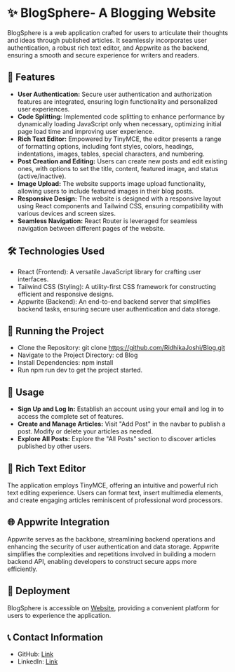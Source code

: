 # ✨ BlogSphere- A Blogging Website

BlogSphere is a web application crafted for users to articulate their thoughts and ideas through published articles. It seamlessly incorporates user authentication, a robust rich text editor, and Appwrite as the backend, ensuring a smooth and secure experience for writers and readers.

## 🚀 Features

- **User Authentication:** Secure user authentication and authorization features are integrated, ensuring login functionality and personalized user experiences.
- **Code Splitting:** Implemented code splitting to enhance performance by dynamically loading JavaScript only when necessary, optimizing initial page load time and improving user experience.
- **Rich Text Editor:** Empowered by TinyMCE, the editor presents a range of formatting options, including font styles, colors, headings, indentations, images, tables, special characters, and numbering.
- **Post Creation and Editing:** Users can create new posts and edit existing ones, with options to set the title, content, featured image, and status (active/inactive).
- **Image Upload:** The website supports image upload functionality, allowing users to include featured images in their blog posts.
- **Responsive Design:** The website is designed with a responsive layout using React components and Tailwind CSS, ensuring compatibility with various devices and screen sizes.
- **Seamless Navigation:** React Router is leveraged for seamless navigation between different pages of the website.

## 🛠️ Technologies Used

- React (Frontend): A versatile JavaScript library for crafting user interfaces.
- Tailwind CSS (Styling): A utility-first CSS framework for constructing efficient and responsive designs.
- Appwrite (Backend): An end-to-end backend server that simplifies backend tasks, ensuring secure user authentication and data storage.

## 🚦 Running the Project

- Clone the Repository: git clone https://github.com/RidhikaJoshi/Blog.git
- Navigate to the Project Directory: cd Blog
- Install Dependencies: npm install
- Run npm run dev to get the project started.

## 🌟 Usage

- **Sign Up and Log In:** Establish an account using your email and log in to access the complete set of features.
- **Create and Manage Articles:** Visit "Add Post" in the navbar to publish a post. Modify or delete your articles as needed.
- **Explore All Posts:** Explore the "All Posts" section to discover articles published by other users.

## 📝 Rich Text Editor

The application employs TinyMCE, offering an intuitive and powerful rich text editing experience. Users can format text, insert multimedia elements, and create engaging articles reminiscent of professional word processors.

  ## 🌐 Appwrite Integration

Appwrite serves as the backbone, streamlining backend operations and enhancing the security of user authentication and data storage. Appwrite simplifies the complexities and repetitions involved in building a modern backend API, enabling developers to construct secure apps more efficiently.

## 🚀 Deployment

BlogSphere is accessible on  [Website](https://blogsphere-swf7.onrender.com/), providing a convenient platform for users to experience the application.

## 📞 Contact Information
- GitHub:  [Link](https://github.com/RidhikaJoshi)
- LinkedIn:  [Link](https://www.linkedin.com/in/ridhika-joshi-069164221/)

